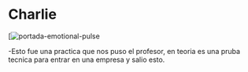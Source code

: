 # Charlie

[![portada-emotional-pulse](https://github.com/calata82/Charlie/assets/142788065/8daeaa40-edfd-4c14-8d6b-ab7344f92407)

-Esto fue una practica que nos puso el profesor, en teoria es una pruba tecnica para entrar en una empresa y salio esto.
